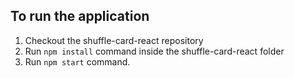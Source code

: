 ## To run the application
1. Checkout the shuffle-card-react repository
2. Run `npm install` command inside the shuffle-card-react folder
3. Run `npm start` command.
